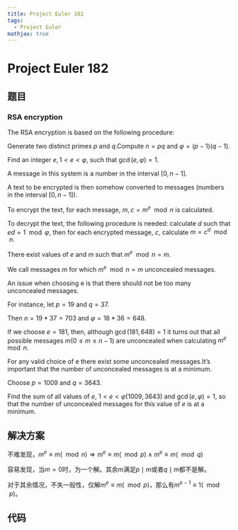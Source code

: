 ```yaml
---
title: Project Euler 182
tags:
  - Project Euler
mathjax: true
---
```

<escape><!-- more --></escape>
    

# Project Euler 182
## 题目
### RSA encryption

The RSA encryption is based on the following procedure:

Generate two distinct primes $p$ and $q$.Compute $n=pq$ and $\varphi=(p-1)(q-1)$.

Find an integer $e, 1<e<\varphi$, such that $\gcd(e,\varphi)=1$.

A message in this system is a number in the interval $[0,n-1]$.

A text to be encrypted is then somehow converted to messages (numbers in the interval $[0,n-1]$).

To encrypt the text,  for each message, $m, c=m^e \mod n$ is calculated.

To decrypt the text, the following procedure is needed: calculate $d$ such that $ed=1 \mod \varphi$, then for each encrypted message, $c$, calculate $m=c^d \mod n$.

There exist values of $e$ and $m$  such that $m^e \mod n=m$.

We call messages $m$ for which $m^e \mod n=m$ unconcealed messages.

An issue when choosing e is that there should not be too many unconcealed messages.

For instance, let $p=19$ and $q=37$.

Then $n=19*37=703$ and $\varphi=18*36=648$.

If we choose $e=181$, then, although $\gcd(181,648)=1$ it turns out that all possible messages $m (0\le m\le n-1)$ are unconcealed when calculating $m^e \mod n$.

For any valid choice of e there exist some unconcealed messages.It’s important that the number of unconcealed messages is at a minimum.

Choose $p=1009$ and $q=3643$.

Find the sum of all values of $e$, $1<e<\varphi(1009,3643)$ and $\gcd(e,\varphi)=1$, so that the number of unconcealed messages for this value of $e$ is at a minimum.


## 解决方案

不难发现，$m^e\equiv m(\mod n)\Rightarrow m^e\equiv m(\mod p)\wedge m^e \equiv m(\mod q)$

容易发现，当$m=0$时，为一个解。其余$m$满足$p \mid m$或者$q\mid m$都不是解。

对于其余情况，不失一般性，仅解$m^e\equiv m(\mod p)$，那么有$m^{e-1}\equiv 1(\mod p)$。



## 代码


